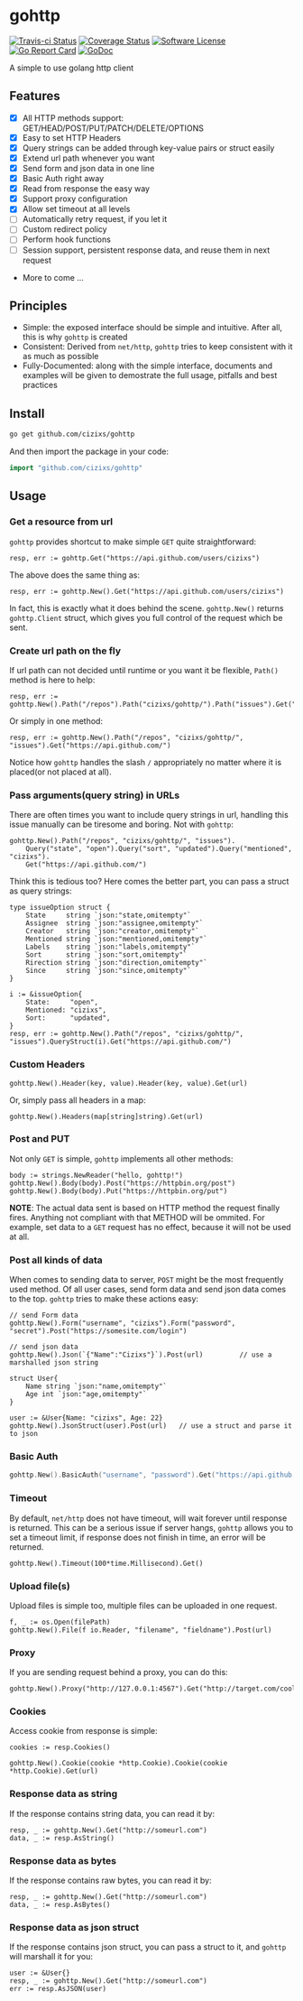 # gohttp
[![Travis-ci Status](https://travis-ci.org/cizixs/gohttp.svg?branch=master)](https://travis-ci.org/cizixs/gohttp)
[![Coverage Status](https://coveralls.io/repos/github/cizixs/gohttp/badge.svg?branch=master)](https://coveralls.io/github/cizixs/gohttp?branch=master)
[![Software License](https://img.shields.io/badge/license-MIT-brightgreen.svg?style=flat-square)](LICENSE.md)
[![Go Report Card](https://goreportcard.com/badge/github.com/cizixs/gohttp)](https://goreportcard.com/report/github.com/cizixs/gohttp)
[![GoDoc](https://godoc.org/github.com/cizixs/gohttp?status.svg)](https://godoc.org/github.com/cizixs/gohttp)

A simple to use golang http client

## Features

- [x] All HTTP methods support: GET/HEAD/POST/PUT/PATCH/DELETE/OPTIONS
- [x] Easy to set HTTP Headers
- [x] Query strings can be added through key-value pairs or struct easily
- [x] Extend url path whenever you want
- [x] Send form and json data in one line
- [x] Basic Auth right away
- [x] Read from response the easy way
- [x] Support proxy configuration
- [x] Allow set timeout at all levels
- [ ] Automatically retry request, if you let it
- [ ] Custom redirect policy
- [ ] Perform hook functions
- [ ] Session support, persistent response data, and reuse them in next request
- More to come ...

## Principles

- Simple: the exposed interface should be simple and intuitive. After all, this is why `gohttp` is created
- Consistent: Derived from `net/http`, `gohttp` tries to keep consistent with it as much as possible
- Fully-Documented: along with the simple interface, documents and examples will be given to demostrate the full usage, pitfalls and best practices

## Install

```bash
go get github.com/cizixs/gohttp
```

And then import the package in your code:

```go
import "github.com/cizixs/gohttp"
```

## Usage

### Get a resource from url

`gohttp` provides shortcut to make simple `GET` quite straightforward:

    resp, err := gohttp.Get("https://api.github.com/users/cizixs")

The above does the same thing as:

    resp, err := gohttp.New().Get("https://api.github.com/users/cizixs")

In fact, this is exactly what it does behind the scene. 
`gohttp.New()` returns `gohttp.Client` struct, which gives you full control of the request which be sent.

### Create url path on the fly

If url path can not decided until runtime or you want it be flexible, `Path()` method is here to help:

    resp, err := gohttp.New().Path("/repos").Path("cizixs/gohttp/").Path("issues").Get("https://api.github.com/")

Or simply in one method:

    resp, err := gohttp.New().Path("/repos", "cizixs/gohttp/", "issues").Get("https://api.github.com/")

Notice how `gohttp` handles the slash `/` appropriately no matter where it is placed(or not placed at all).

### Pass arguments(query string) in URLs 

There are often times you want to include query strings in url, handling this issue manually can be tiresome and boring.
Not with `gohttp`:

    gohttp.New().Path("/repos", "cizixs/gohttp/", "issues").
        Query("state", "open").Query("sort", "updated").Query("mentioned", "cizixs").
        Get("https://api.github.com/")

Think this is tedious too? Here comes the better part, you can pass a struct as query strings:

    type issueOption struct {
    	State     string `json:"state,omitempty"`
    	Assignee  string `json:"assignee,omitempty"`
    	Creator   string `json:"creator,omitempty"`
    	Mentioned string `json:"mentioned,omitempty"`
    	Labels    string `json:"labels,omitempty"`
    	Sort      string `json:"sort,omitempty"`
    	Rirection string `json:"direction,omitempty"`
    	Since     string `json:"since,omitempty"`
    }

	i := &issueOption{
		State:     "open",
		Mentioned: "cizixs",
		Sort:      "updated",
	}
	resp, err := gohttp.New().Path("/repos", "cizixs/gohttp/", "issues").QueryStruct(i).Get("https://api.github.com/")
    
### Custom Headers

    gohttp.New().Header(key, value).Header(key, value).Get(url)

Or, simply pass all headers in a map:

    gohttp.New().Headers(map[string]string).Get(url)

### Post and PUT

Not only `GET` is simple, `gohttp` implements all other methods:

    body := strings.NewReader("hello, gohttp!")
    gohttp.New().Body(body).Post("https://httpbin.org/post")
    gohttp.New().Body(body).Put("https://httpbin.org/put")

**NOTE**: The actual data sent is based on HTTP method the request finally fires.
Anything not compliant with that METHOD will be ommited.
For example, set data to a `GET` request has no effect, because it will not be used at all.

### Post all kinds of data

When comes to sending data to server, `POST` might be the most frequently used method.
Of all user cases, send form data and send json data comes to the top. 
`gohttp` tries to make these actions easy:

    // send Form data
    gohttp.New().Form("username", "cizixs").Form("password", "secret").Post("https://somesite.com/login")

    // send json data
    gohttp.New().Json(`{"Name":"Cizixs"}`).Post(url)         // use a marshalled json string

    struct User{
        Name string `json:"name,omitempty"`
        Age int `json:"age,omitempty"`
    }

    user := &User{Name: "cizixs", Age: 22}
    gohttp.New().JsonStruct(user).Post(url)   // use a struct and parse it to json

### Basic Auth

```go
gohttp.New().BasicAuth("username", "password").Get("https://api.github.com/users/")
```

### Timeout

By default, `net/http` does not have timeout, will wait forever until response is returned.
This can be a serious issue if server hangs, `gohttp` allows you to set a timeout limit,
if response does not finish in time, an error will be returned.

    gohttp.New().Timeout(100*time.Millisecond).Get()

### Upload file(s)

Upload files is simple too, multiple files can be uploaded in one request.

    f, _ := os.Open(filePath)
    gohttp.New().File(f io.Reader, "filename", "fieldname").Post(url)

### Proxy

If you are sending request behind a proxy, you can do this:

    gohttp.New().Proxy("http://127.0.0.1:4567").Get("http://target.com/cool")

### Cookies

Access cookie from response is simple:

    cookies := resp.Cookies()

    gohttp.New().Cookie(cookie *http.Cookie).Cookie(cookie *http.Cookie).Get(url)

### Response data as string

If the response contains string data, you can read it by:

    resp, _ := gohttp.New().Get("http://someurl.com")
    data, _ := resp.AsString()


### Response data as bytes

If the response contains raw bytes, you can read it by:

    resp, _ := gohttp.New().Get("http://someurl.com")
    data, _ := resp.AsBytes()

### Response data as json struct

If the response contains json struct, you can pass a struct to it, and `gohttp` will marshall it for you:

    user := &User{}
    resp, _ := gohttp.New().Get("http://someurl.com")
    err := resp.AsJSON(user)
